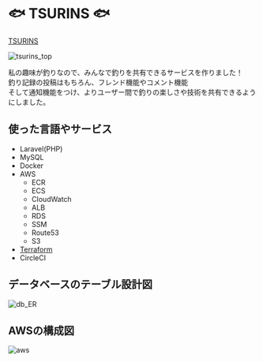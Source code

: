 # :fish: TSURINS :fish:
[TSURINS](http://www.tsurins.com/)  

![tsurins_top](https://user-images.githubusercontent.com/61406078/84660204-75b27f00-af53-11ea-8b81-a6d3a66ccc2f.png)

私の趣味が釣りなので、みんなで釣りを共有できるサービスを作りました！  
釣り記録の投稿はもちろん、フレンド機能やコメント機能  
そして通知機能をつけ、よりユーザー間で釣りの楽しさや技術を共有できるようにしました。

## 使った言語やサービス
- Laravel(PHP)
- MySQL
- Docker
- AWS
  - ECR
  - ECS
  - CloudWatch
  - ALB
  - RDS
  - SSM
  - Route53
  - S3
- [Terraform](https://github.com/Shirataki7/fishing-docker/tree/terraform/production)
- CircleCI

## データベースのテーブル設計図
 
![db_ER](https://user-images.githubusercontent.com/61406078/84681384-00ed3e00-af6f-11ea-85e2-6626945c112e.jpg)

## AWSの構成図

![aws](https://user-images.githubusercontent.com/61406078/85150317-57b78800-b28d-11ea-81a5-42bad3d1bd19.jpg)
